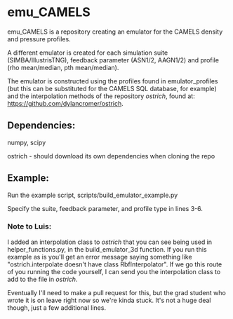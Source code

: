 # emu_CAMELS

emu_CAMELS is a repository creating an emulator for the CAMELS density and pressure profiles. 

A different emulator is created for each simulation suite (SIMBA/IllustrisTNG), feedback parameter (ASN1/2, AAGN1/2) and profile (rho mean/median, pth mean/median).

The emulator is constructed using the profiles found in emulator_profiles (but this can be substituted for the CAMELS SQL database, for example) and the interpolation methods of the repository *ostrich*, found at: https://github.com/dylancromer/ostrich.


## Dependencies:

numpy, scipy

ostrich - should download its own dependencies when cloning the repo

## Example:

Run the example script, scripts/build_emulator_example.py

Specify the suite, feedback parameter, and profile type in lines 3-6.

### Note to Luis:

I added an interpolation class to *ostrich* that you can see being used in helper_functions.py, in the build_emulator_3d function. If you run this example as is you'll get an error message saying something like "ostrich.interpolate doesn't have class RbfInterpolator". If we go this route of you running the code yourself, I can send you the interpolation class to add to the file in *ostrich*. 

Eventually I'll need to make a pull request for this, but the grad student who wrote it is on leave right now so we're kinda stuck. It's not a huge deal though, just a few additional lines. 
